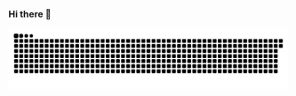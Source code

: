 ### Hi there 👋

<div>
 
  ![Snake animation](https://github.com/MatheusLSR/MatheusLSR/blob/output/github-contribution-grid-snake.svg)
 
</div>
